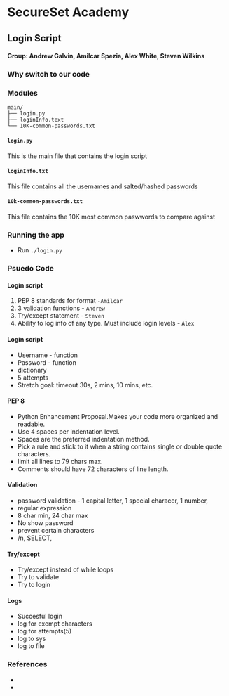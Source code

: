 SecureSet Academy
=================================================

## Login Script

#### Group: Andrew Galvin, Amilcar Spezia, Alex White, Steven Wilkins

### Why switch to our code


### Modules
```
main/
├── login.py
├── loginInfo.text
└── 10K-common-passwords.txt
```
#### `login.py`
This is the main file that contains the login script

#### `loginInfo.txt`
This file contains all the usernames and salted/hashed passwords

#### `10k-common-passwords.txt`
This file contains the 10K most common paswwords to compare against

### Running the app

* Run `./login.py`

### Psuedo Code

#### Login script
1. PEP 8 standards for format `-Amilcar`
2. 3 validation functions - `Andrew`
3. Try/except statement - `Steven`
4. Ability to log info of any type. Must include login levels - `Alex`

#### Login script
* Username - function
* Password - function
* dictionary
* 5 attempts
* Stretch goal: timeout 30s, 2 mins, 10 mins, etc.

#### PEP 8
* Python Enhancement Proposal.Makes your code more organized and readable. 
* Use 4 spaces per indentation level.
* Spaces are the preferred indentation method.
* Pick a rule and stick to it when a string contains single or double quote characters.
* limit all lines to 79 chars max.
* Comments should have 72 characters of line length. 

#### Validation
* password validation - 1 capital letter, 1 special characer, 1 number,
* regular expression
* 8 char min, 24 char max
* No show password
* prevent certain characters
* /n, SELECT,

#### Try/except
* Try/except instead of while loops
* Try to validate
* Try to login

#### Logs
* Succesful login
* log for exempt characters
* log for attempts(5)
* log to sys
* log to file

### References
* 
* 
